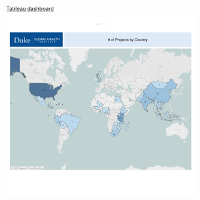 
[Tableau dashboard](https://public.tableau.com/views/duke_global_health_projects/Dashboard?:language=en-US&:display_count=n&:origin=viz_share_link)


![plot](./Dashboard.png)
